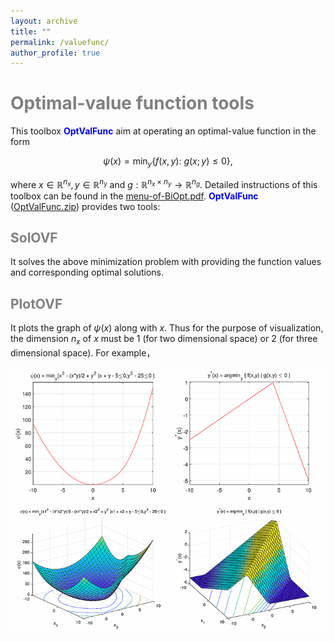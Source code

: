 ```yaml
---
layout: archive
title: ""   
permalink: /valuefunc/
author_profile: true
---
```


<span style="color:grey">Optimal-value function tools</span> 
===

This toolbox <span style="color:blue">**OptValFunc**</span> aim at operating an optimal-value function in the form 

$$ \psi(x) = \min_{y} \{f(x, y):~g(x; y)\leq 0\},\nonumber $$

where $x\in\mathbb{R}^{n_x},y\in\mathbb{R}^{n_y}$ and $g:\mathbb{R}^{n_x\times n_y}\rightarrow \mathbb{R}^{n_g}$. Detailed instructions of this toolbox can be found in the [menu-of-BiOpt.pdf](\files\menu-of-BiOpt.pdf). <span style="color:blue">**OptValFunc**</span> ([OptValFunc.zip](\files\OptValFunc.zip)) provides two tools:

<span style="color:grey">SolOVF</span> 
---
It solves the above minimization problem with providing the function values and corresponding optimal solutions.
 
<span style="color:grey">PlotOVF</span> 
---
It plots the graph of $\psi(x)$ along with $x$. Thus for the purpose of visualization, the dimension $n_x$ of $x$ must be 1 (for two dimensional space) or 2 (for three dimensional space). For example，

<center><img src="/images/ovf111.png" ></center>
<center><img src="/images/ovf222.png" ></center>
